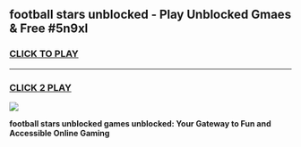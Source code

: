 
## football stars unblocked - Play Unblocked Gmaes & Free #5n9xl
<h3>
<a href="https://news.freeplayer.one?title=football_stars_unblocked&ref=24F">CLICK TO PLAY</a></h3>
<hr>

<h3>
<a href="https://news.freeplayer.one?title=football_stars_unblocked&ref=24F">CLICK 2 PLAY</a>
  
</h3>

<a href="https://news.freeplayer.one?title=football_stars_unblocked&ref=24F/"><img src="https://clearcache.store/games.png"></a>


**football stars unblocked games unblocked: Your Gateway to Fun and Accessible Online Gaming**
